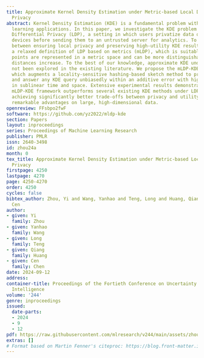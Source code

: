 ```yaml
---
title: Approximate Kernel Density Estimation under Metric-based Local Differential
  Privacy
abstract: Kernel Density Estimation (KDE) is a fundamental problem with broad machine
  learning applications. In this paper, we investigate the KDE problem under Local
  Differential Privacy (LDP), a setting in which users privatize data on their own
  devices before sending them to an untrusted server for analytics. To strike a balance
  between ensuring local privacy and preserving high-utility KDE results, we adopt
  a relaxed definition of LDP based on metrics (mLDP), which is suitable when data
  points are represented in a metric space and can be more distinguishable as their
  distances increase. To the best of our knowledge, approximate KDE under mLDP has
  not been explored in the existing literature. We propose the mLDP-KDE framework,
  which augments a locality-sensitive hashing-based sketch method to provide mLDP
  and answer any KDE query unbiasedly within an additive error with high probability
  in sublinear time and space. Extensive experimental results demonstrate that the
  mLDP-KDE framework outperforms several existing KDE methods under LDP and mLDP by
  achieving significantly better trade-offs between privacy and utility, with particularly
  remarkable advantages on large, high-dimensional data.
openreview: FFsbpo2fwF
software: https://github.com/yz2022/mldp-kde
section: Papers
layout: inproceedings
series: Proceedings of Machine Learning Research
publisher: PMLR
issn: 2640-3498
id: zhou24a
month: 0
tex_title: Approximate Kernel Density Estimation under Metric-based Local Differential
  Privacy
firstpage: 4250
lastpage: 4270
page: 4250-4270
order: 4250
cycles: false
bibtex_author: Zhou, Yi and Wang, Yanhao and Teng, Long and Huang, Qiang and Chen,
  Cen
author:
- given: Yi
  family: Zhou
- given: Yanhao
  family: Wang
- given: Long
  family: Teng
- given: Qiang
  family: Huang
- given: Cen
  family: Chen
date: 2024-09-12
address:
container-title: Proceedings of the Fortieth Conference on Uncertainty in Artificial
  Intelligence
volume: '244'
genre: inproceedings
issued:
  date-parts:
  - 2024
  - 9
  - 12
pdf: https://raw.githubusercontent.com/mlresearch/v244/main/assets/zhou24a/zhou24a.pdf
extras: []
# Format based on Martin Fenner's citeproc: https://blog.front-matter.io/posts/citeproc-yaml-for-bibliographies/
---
```

